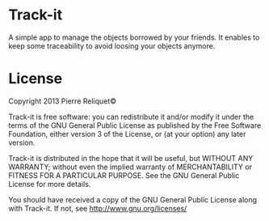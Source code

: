 Track-it
============

A simple app to manage the objects borrowed by your friends. It enables to keep some traceability to avoid loosing your objects anymore.

License
============
 Copyright 2013 Pierre Reliquet©
 
 Track-it is free software: you can redistribute it and/or modify it
 under the terms of the GNU General Public License as published by the Free
 Software Foundation, either version 3 of the License, or (at your option) any
 later version.

 Track-it is distributed in the hope that it will be useful, but WITHOUT
 ANY WARRANTY; without even the implied warranty of MERCHANTABILITY or FITNESS
 FOR A PARTICULAR PURPOSE. See the GNU General Public License for more
 details.
 
 You should have received a copy of the GNU General Public License along with
 Track-it. If not, see <http://www.gnu.org/licenses/>
